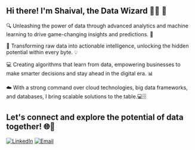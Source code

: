## Hi there! I'm Shaival, the Data Wizard 🧙✨ 👋


🔍 Unleashing the power of data through advanced analytics and machine learning to drive game-changing insights and predictions. 🚀
  
🧠 Transforming raw data into actionable intelligence, unlocking the hidden potential within every byte. 💡
  
💻 Creating algorithms that learn from data, empowering businesses to make smarter decisions and stay ahead in the digital era. 📊
  
☁️ With a strong command over cloud technologies, big data frameworks, and databases, I bring scalable solutions to the table.️💻🗄️

## Let's connect and explore the potential of data together! 🌐🤝

<a href="https://www.linkedin.com/in/shaival99/"><img src="https://img.shields.io/badge/LinkedIn-0077B5?style=for-the-badge&logo=linkedin&logoColor=white" alt="LinkedIn"></a>
<a href="shaivals.2639@gmail.com"><img src="https://img.shields.io/badge/Gmail-D14836?style=for-the-badge&logo=gmail&logoColor=white" alt="Email"></a>
